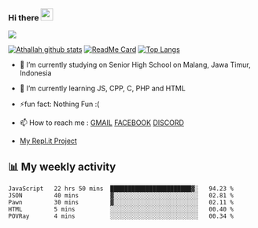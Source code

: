 ### Hi there <img src="https://media.giphy.com/media/hvRJCLFzcasrR4ia7z/giphy.gif" width="25px"/>

![](https://visitor-badge.glitch.me/badge?page_id=AthallahDzaki)

[![Athallah github stats](https://github-readme-stats.vercel.app/api?username=AthallahDzaki&show_icons=true&theme=radical)](https://github.com/AthallahDzaki/)
[![ReadMe Card](https://github-readme-stats.vercel.app/api/pin/?username=AthallahDzaki&repo=SAMPMobile)](https://github.com/AthallahDzaki/SAMPMobile)
[![Top Langs](https://github-readme-stats.vercel.app/api/top-langs/?username=anuraghazra&layout=compact)](https://github.com/anuraghazra/github-readme-stats)
- 🔭 I’m currently studying on Senior High School on Malang, Jawa Timur, Indonesia
- 🌱 I’m currently learning JS, CPP, C, PHP and HTML
- ⚡fun fact: Nothing Fun :(
- 📫 How to reach me : [GMAIL](mailto:athallahdzaki@gmail.com) [FACEBOOK](https://facebook.com/AthallahDzaki) [DISCORD](https://discord.gg/sampindo)

- [My Repl.it Project](https://github.com/AthallahDzaki/MyRepl.it)

## 📊 My weekly activity
<!--START_SECTION:waka-->
```text
JavaScript   22 hrs 50 mins  ███████████████████████▓░   94.23 % 
JSON         40 mins         ▓░░░░░░░░░░░░░░░░░░░░░░░░   02.81 % 
Pawn         30 mins         ▓░░░░░░░░░░░░░░░░░░░░░░░░   02.11 % 
HTML         5 mins          ░░░░░░░░░░░░░░░░░░░░░░░░░   00.40 % 
POVRay       4 mins          ░░░░░░░░░░░░░░░░░░░░░░░░░   00.34 % 
```
<!--END_SECTION:waka-->

